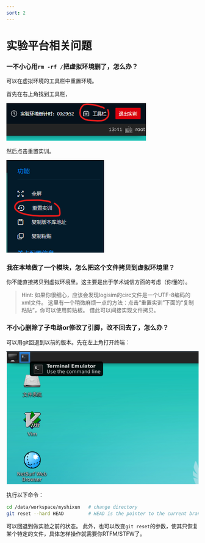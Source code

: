 ```yaml
---
sort: 2
---
```

# 实验平台相关问题

### 一不小心用`rm -rf /`把虚拟环境删了，怎么办？

可以在虚拟环境的工具栏中重置环境。

首先在右上角找到工具栏，

![工具栏](toolsbar.png "toolsbar")

然后点击重置实训。

![重置](reset.png "reset")

### 我在本地做了一个模块，怎么把这个文件拷贝到虚拟环境里？

你不能直接拷贝到虚拟环境里。这主要是出于学术诚信方面的考虑（你懂的）。

> Hint: 如果你很细心，应该会发现logisim的circ文件是一个UTF-8编码的xml文件。
这里有一个稍微麻烦一点的方法：点击“重置实训”下面的“复制粘贴”，你可以使用剪贴板。
借此可以间接实现文件拷贝。

### 不小心删除了子电路or修改了引脚，改不回去了，怎么办？

可以用git回退到以前的版本。先在左上角打开终端：

![终端](terminal.png "terminal")

执行以下命令：

```bash
cd /data/workspace/myshixun   # change directory
git reset --hard HEAD         # HEAD is the pointer to the current branch reference
```

可以回退到做实验之前的状态。
此外，也可以改变`git reset`的参数，使其只恢复某个特定的文件，具体怎样操作就需要你RTFM/STFW了。